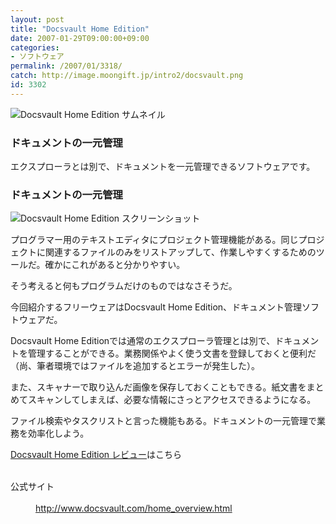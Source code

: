 ```yaml
---
layout: post
title: "Docsvault Home Edition"
date: 2007-01-29T09:00:00+09:00
categories:
- ソフトウェア
permalink: /2007/01/3318/
catch: http://image.moongift.jp/intro2/docsvault.png
id: 3302
---
```

 ![Docsvault Home Edition サムネイル](http://image.moongift.jp/intro2/docsvault.t.png "Docsvault Home Edition サムネイル")
  

### ドキュメントの一元管理
  
エクスプローラとは別で、ドキュメントを一元管理できるソフトウェアです。  
<!--more-->  

### ドキュメントの一元管理
  

![Docsvault Home Edition スクリーンショット](http://image.moongift.jp/intro2/docsvault.png "Docsvault Home Edition スクリーンショット")

  

プログラマー用のテキストエディタにプロジェクト管理機能がある。同じプロジェクトに関連するファイルのみをリストアップして、作業しやすくするためのツールだ。確かにこれがあると分かりやすい。

  

そう考えると何もプログラムだけのものではなさそうだ。

  

今回紹介するフリーウェアはDocsvault Home Edition、ドキュメント管理ソフトウェアだ。

  

Docsvault Home Editionでは通常のエクスプローラ管理とは別で、ドキュメントを管理することができる。業務関係やよく使う文書を登録しておくと便利だ（尚、筆者環境ではファイルを追加するとエラーが発生した）。

  

また、スキャナーで取り込んだ画像を保存しておくこともできる。紙文書をまとめてスキャンしてしまえば、必要な情報にさっとアクセスできるようになる。

  

ファイル検索やタスクリストと言った機能もある。ドキュメントの一元管理で業務を効率化しよう。

  

[Docsvault Home Edition レビュー](http://fw.moongift.jp/review/i-3321.html)はこちら

  
<dl>
<br><dt>公式サイト</dt>
<br><dd><a href="http://www.docsvault.com/home_overview.html" target="_blank">http://www.docsvault.com/home_overview.html</a></dd>
<br>
</dl>